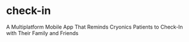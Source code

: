 # check-in
A Multiplatform Mobile App That Reminds Cryonics Patients to Check-In with Their Family and Friends
